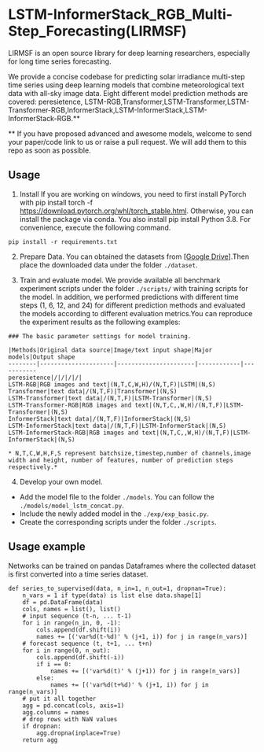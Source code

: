 # LSTM-InformerStack_RGB_Multi-Step_Forecasting(LIRMSF)
LIRMSF is an open source library for deep learning researchers, especially for long time series forecasting.

We provide a concise codebase for predicting solar irradiance multi-step time series using deep learning models that combine meteorological text data with all-sky image data. Eight different model prediction methods are covered: peresietence, LSTM-RGB,Transformer,LSTM-Transformer,LSTM-Transformer-RGB,InformerStack,LSTM-InformerStack,LSTM- InformerStack-RGB.**

** If you have proposed advanced and awesome models, welcome to send your paper/code link to us or raise a pull request. We will add them to this repo as soon as possible.


## Usage

1. Install 
If you are working on windows, you need to first install PyTorch with pip install torch -f https://download.pytorch.org/whl/torch_stable.html. Otherwise, you can install the package via conda.
You also install pip install Python 3.8. For convenience, execute the following command.
```
pip install -r requirements.txt

```
2. Prepare Data. You can obtained the datasets from [[Google Drive]](https://drive.google.com/drive/folders/1ASQF064ZEAAqWNIUc1-F0vPPQ01eMxKo?usp=sharing).Then place the downloaded data under the folder `./dataset`. 

3. Train and evaluate model. We provide available all benchmark experiment scripts under the folder `./scripts/` with training scripts for the model. In addition, we performed predictions with different time steps (1, 6, 12, and 24) for different prediction methods and evaluated the models according to different evaluation metrics.You can reproduce the experiment results as the following examples:

```
### The basic parameter settings for model training.

|Methods|Original data source|Image/text input shape|Major models|Output shape
--------|---------------------|----------------------|------------|-----------
peresietence|/|/|/|/|
LSTM-RGB|RGB images and text|(N,T,C,W,H)/(N,T,F)|LSTM|(N,S)
Transformer|text data|/(N,T,F)|Transformer|(N,S)
LSTM-Transformer|text data|/(N,T,F)|LSTM-Transformer|(N,S)
LSTM-Transformer-RGB|RGB images and text|(N,T,C,,W,H)/(N,T,F)|LSTM-Transformer|(N,S)
InformerStack|text data|/(N,T,F)|InformerStack|(N,S)
LSTM-InformerStack|text data|/(N,T,F)|LSTM-InformerStack|(N,S)
LSTM-InformerStack-RGB|RGB images and text|(N,T,C,,W,H)/(N,T,F)|LSTM-InformerStack|(N,S)

* N,T,C,W,H,F,S represent batchsize,timestep,number of channels,image width and height, number of features, number of prediction steps respectively.*

```

4. Develop your own model.

- Add the model file to the folder `./models`. You can follow the `./models/model_lstm_concat.py`.
- Include the newly added model in the  `./exp/exp_basic.py`.
- Create the corresponding scripts under the folder `./scripts`.

## Usage example
Networks can be trained on pandas Dataframes where the collected dataset is first converted into a time series dataset.

```
def series_to_supervised(data, n_in=1, n_out=1, dropnan=True):
	n_vars = 1 if type(data) is list else data.shape[1]
	df = pd.DataFrame(data)
	cols, names = list(), list()
	# input sequence (t-n, ... t-1)
	for i in range(n_in, 0, -1):
		cols.append(df.shift(i))
		names += [('var%d(t-%d)' % (j+1, i)) for j in range(n_vars)]
	# forecast sequence (t, t+1, ... t+n)
	for i in range(0, n_out):
		cols.append(df.shift(-i))
		if i == 0:
			names += [('var%d(t)' % (j+1)) for j in range(n_vars)]
		else:
			names += [('var%d(t+%d)' % (j+1, i)) for j in range(n_vars)]
	# put it all together
	agg = pd.concat(cols, axis=1)
	agg.columns = names
	# drop rows with NaN values
	if dropnan:
		agg.dropna(inplace=True)
	return agg

```

